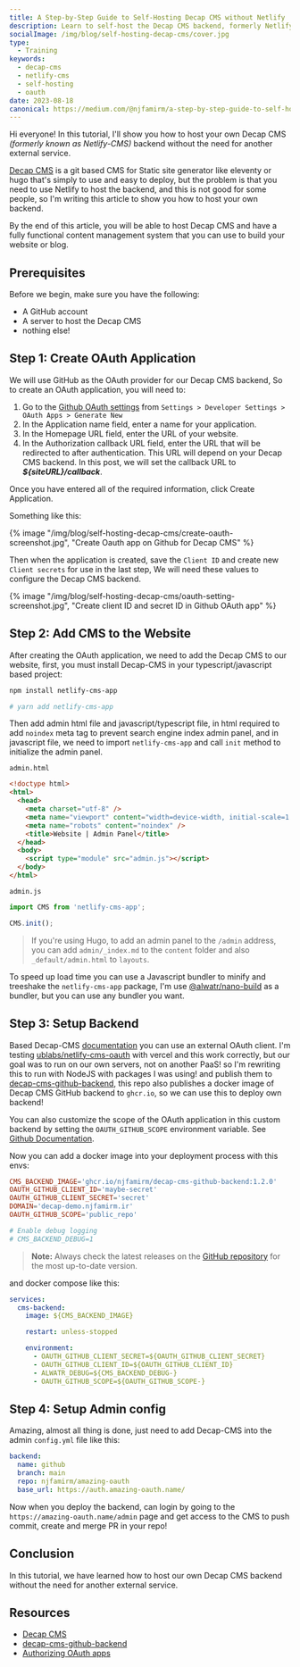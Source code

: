 ```yaml
---
title: A Step-by-Step Guide to Self-Hosting Decap CMS without Netlify
description: Learn to self-host the Decap CMS backend, formerly Netlify-CMS, without relying on external services. This step-by-step guide simplifies setting up a git-based CMS for static site generators, perfect for those seeking an independent and streamlined content management system.
socialImage: /img/blog/self-hosting-decap-cms/cover.jpg
type:
  - Training
keywords:
  - decap-cms
  - netlify-cms
  - self-hosting
  - oauth
date: 2023-08-18
canonical: https://medium.com/@njfamirm/a-step-by-step-guide-to-self-hosting-decap-cms-5425ab44abca
---
```


Hi everyone!
In this tutorial, I'll show you how to host your own Decap CMS _(formerly known as Netlify-CMS)_ backend without the need for another external service.

[Decap CMS](https://github.com/decaporg/decap-cms) is a git based CMS for Static site generator like eleventy or hugo that's simply to use and easy to deploy, but the problem is that you need to use Netlify to host the backend, and this is not good for some people, so I'm writing this article to show you how to host your own backend.

By the end of this article, you will be able to host Decap CMS and have a fully functional content management system that you can use to build your website or blog.

## Prerequisites

Before we begin, make sure you have the following:

- A GitHub account
- A server to host the Decap CMS
- nothing else!

## Step 1: Create OAuth Application

We will use GitHub as the OAuth provider for our Decap CMS backend, So to create an OAuth application, you will need to:

1. Go to the [Github OAuth settings](https://github.com/settings/applications/new) from `Settings > Developer Settings > OAuth Apps > Generate New`
2. In the Application name field, enter a name for your application.
3. In the Homepage URL field, enter the URL of your website.
4. In the Authorization callback URL field, enter the URL that will be redirected to after authentication. This URL will depend on your Decap CMS backend. In this post, we will set the callback URL to _**${siteURL}/callback**_.

Once you have entered all of the required information, click Create Application.

Something like this:

{% image "/img/blog/self-hosting-decap-cms/create-oauth-screenshot.jpg", "Create Oauth app on Github for Decap CMS" %}

Then when the application is created, save the `Client ID` and create new `Client secrets` for use in the last step, We will need these values to configure the Decap CMS backend.

{% image "/img/blog/self-hosting-decap-cms/oauth-setting-screenshot.jpg", "Create client ID and secret ID in Github OAuth app" %}

## Step 2: Add CMS to the Website

After creating the OAuth application, we need to add the Decap CMS to our website, first, you must install Decap-CMS in your typescript/javascript based project:

```sh
npm install netlify-cms-app

# yarn add netlify-cms-app
```

Then add admin html file and javascript/typescript file, in html required to add `noindex` meta tag to prevent search engine index admin panel, and in javascript file, we need to import `netlify-cms-app` and call `init` method to initialize the admin panel.

`admin.html`

```html
<!doctype html>
<html>
  <head>
    <meta charset="utf-8" />
    <meta name="viewport" content="width=device-width, initial-scale=1.0" />
    <meta name="robots" content="noindex" />
    <title>Website | Admin Panel</title>
  </head>
  <body>
    <script type="module" src="admin.js"></script>
  </body>
</html>
```

`admin.js`

```js
import CMS from 'netlify-cms-app';

CMS.init();
```

> If you're using Hugo, to add an admin panel to the `/admin` address, you can add `admin/_index.md` to the `content` folder and also `_default/admin.html` to `layouts`.

To speed up load time you can use a Javascript bundler to minify and treeshake the `netlify-cms-app` package, I'm use [@alwatr/nano-build](https://github.com/Alwatr/nanolib/tree/next/packages/nano-build) as a bundler, but you can use any bundler you want.

## Step 3: Setup Backend

Based Decap-CMS [documentation](https://decapcms.org/docs/external-oauth-clients/)
you can use an external OAuth client.
I'm testing [ublabs/netlify-cms-oauth](https://github.com/ublabs/netlify-cms-oauth) with vercel and this work correctly, but our goal was to run on our own servers, not on another PaaS! so I'm rewriting this to run with NodeJS with packages I was using! and publish them to [decap-cms-github-backend](https://github.com/njfamirm/decap-cms-github-backend), this repo also publishes a docker image of Decap CMS GitHub backend to `ghcr.io`, so we can use this to deploy own backend!

You can also customize the scope of the OAuth application in this custom backend by setting the `OAUTH_GITHUB_SCOPE` environment variable. See [Github Documentation](https://docs.github.com/en/apps/oauth-apps/building-oauth-apps/scopes-for-oauth-apps#available-scopes).

Now you can add a docker image into your deployment process with this envs:

```toml
CMS_BACKEND_IMAGE='ghcr.io/njfamirm/decap-cms-github-backend:1.2.0'
OAUTH_GITHUB_CLIENT_ID='maybe-secret'
OAUTH_GITHUB_CLIENT_SECRET='secret'
DOMAIN='decap-demo.njfamirm.ir'
OAUTH_GITHUB_SCOPE='public_repo'

# Enable debug logging
# CMS_BACKEND_DEBUG=1
```

> **Note:** Always check the latest releases on the [GitHub repository](https://github.com/njfamirm/decap-cms-github-backend) for the most up-to-date version.

and docker compose like this:

```yaml
services:
  cms-backend:
    image: ${CMS_BACKEND_IMAGE}

    restart: unless-stopped

    environment:
      - OAUTH_GITHUB_CLIENT_SECRET=${OAUTH_GITHUB_CLIENT_SECRET}
      - OAUTH_GITHUB_CLIENT_ID=${OAUTH_GITHUB_CLIENT_ID}
      - ALWATR_DEBUG=${CMS_BACKEND_DEBUG-}
      - OAUTH_GITHUB_SCOPE=${OAUTH_GITHUB_SCOPE-}
```

## Step 4: Setup Admin config

Amazing, almost all thing is done, just need to add Decap-CMS into the admin `config.yml` file like this:

```yaml
backend:
  name: github
  branch: main
  repo: njfamirm/amazing-oauth
  base_url: https://auth.amazing-oauth.name/
```

Now when you deploy the backend, can login by going to the `https://amazing-oauth.name/admin` page and get access to the CMS to push commit, create and merge PR in your repo!

## Conclusion

In this tutorial, we have learned how to host our own Decap CMS backend without the need for another external service.

## Resources

- [Decap CMS](https://decapcms.org/)
- [decap-cms-github-backend](https://github.com/njfamirm/decap-cms-github-backend)
- [Authorizing OAuth apps](https://docs.github.com/en/apps/oauth-apps/building-oauth-apps/authorizing-oauth-apps)
